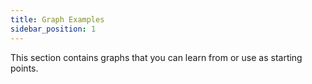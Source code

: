 ```yaml
---
title: Graph Examples
sidebar_position: 1
---
```


This section contains graphs that you can learn from or use as starting points.

<DocCardList />
